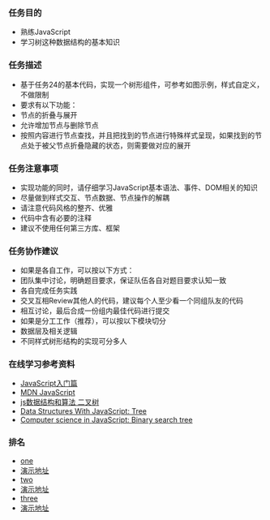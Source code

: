 ### 任务目的

- 熟练JavaScript
- 学习树这种数据结构的基本知识

### 任务描述

- 基于任务24的基本代码，实现一个树形组件，可参考如图示例，样式自定义，不做限制
- 要求有以下功能：
- 节点的折叠与展开
- 允许增加节点与删除节点
- 按照内容进行节点查找，并且把找到的节点进行特殊样式呈现，如果找到的节点处于被父节点折叠隐藏的状态，则需要做对应的展开

### 任务注意事项

- 实现功能的同时，请仔细学习JavaScript基本语法、事件、DOM相关的知识
- 尽量做到样式交互、节点数据、节点操作的解耦
- 请注意代码风格的整齐、优雅
- 代码中含有必要的注释
- 建议不使用任何第三方库、框架

### 任务协作建议

- 如果是各自工作，可以按以下方式：
- 团队集中讨论，明确题目要求，保证队伍各自对题目要求认知一致
- 各自完成任务实践
- 交叉互相Review其他人的代码，建议每个人至少看一个同组队友的代码
- 相互讨论，最后合成一份组内最佳代码进行提交
- 如果是分工工作（推荐），可以按以下模块切分
- 数据层及相关逻辑
- 不同样式树形结构的实现可分多人

### 在线学习参考资料

- [JavaScript入门篇](http://www.imooc.com/view/36)
- [MDN JavaScript](https://developer.mozilla.org/zh-CN/docs/Web/JavaScript)
- [js数据结构和算法 二叉树](https://segmentfault.com/a/1190000000740261)
- [Data Structures With JavaScript: Tree](http://code.tutsplus.com/articles/data-structures-with-javascript-tree--cms-23393)
- [Computer science in JavaScript: Binary search tree](https://www.nczonline.net/blog/2009/06/09/computer-science-in-javascript-binary-search-tree-part-1/)



### 排名
- [one](https://github.com/baidu-tookapill/Task-2-25)
- [演示地址](http://baidu-tookapill.github.io/Task-2-25/)
- [two](https://github.com/leegent/leegent.github.io/tree/master/ife2016/task25)
- [演示地址](https://leegent.github.io/ife2016/task25/task25.html)
- [three](https://github.com/Hellowor1d/IFE2016/tree/gh-pages/task25)
- [演示地址](http://hellowor1d.github.io/IFE2016/task25/)
 

